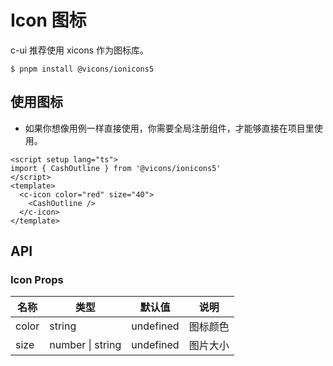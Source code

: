 # Icon 图标

c-ui 推荐使用 xicons 作为图标库。

```
$ pnpm install @vicons/ionicons5
```

## 使用图标

- 如果你想像用例一样直接使用，你需要全局注册组件，才能够直接在项目里使用。

<script setup lang="ts">
import { CashOutline } from '@vicons/ionicons5'
</script>
<c-icon color="red" size="40">
  <CashOutline/>
</c-icon>

<c-icon color="green" size="40">
  <CashOutline/>
</c-icon>
<c-icon color="blue" size="40">
  <CashOutline/>
</c-icon>
<div>

<c-icon color="red" size="60">
  <CashOutline/>
</c-icon>

<c-icon color="green" size="60">
  <CashOutline/>
</c-icon>

<c-icon color="blue" size="60">
  <CashOutline/>
</c-icon>
</div>

```vue
<script setup lang="ts">
import { CashOutline } from '@vicons/ionicons5'
</script>
<template>
  <c-icon color="red" size="40">
    <CashOutline />
  </c-icon>
</template>
```

## API

### Icon Props

| 名称  | 类型             | 默认值    | 说明     |
| ----- | ---------------- | --------- | -------- |
| color | string           | undefined | 图标颜色 |
| size  | number \| string | undefined | 图片大小 |
